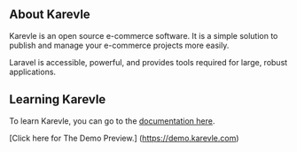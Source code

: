 ## About Karevle

Karevle is an open source e-commerce software. It is a simple solution to publish and manage your e-commerce projects more easily.

Laravel is accessible, powerful, and provides tools required for large, robust applications.

## Learning Karevle

To learn Karevle, you can go to the [documentation here](https://demo.karevle.com/docs).

[Click here for The Demo Preview.] (https://demo.karevle.com)